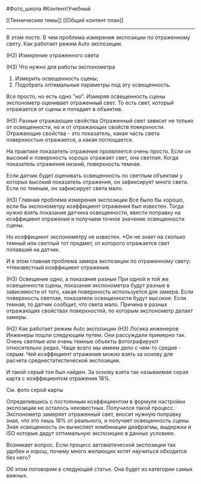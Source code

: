 #Фото_школа #Контент/Учебный 

[[Технические темы]]
[[Общий контент план]]
__________
В этом посте:
В чем проблема измерения экспозиции по отраженному свету.
Как работает режим Auto экспозиции.

(Н2) Измерение отраженного света

(Н3) Что нужно для работы экспонометра
1. Измерить освещенность сцены;
2. Подобрать оптимальные параметры под эту освещенность.

Все просто, но есть одно "но".
Измеряя освещенность сцены экспонометр оценивает отраженный свет. То есть свет, который отражается от сцены и попадает в объектив.

(Н3) Разные отражающие свойства
Отраженный свет зависит не только от освещенности, но и от отражающих свойств поверхности.
Отражающие свойства - это показатель, какая часть света поверхностью отражается, а какая поглощается.

На практике показатель отражения проявляется очень просто. 
Если он высокий и поверхность хорошо отражает свет, она светлая.
Когда показатель отражения низкий, поверхность темная.

Если датчик будет оценивать освещенность по светлым объектам у которых высокий показатель отражения, он зафиксирует много света.
Если по темным, он зафиксирует света мало.

(Н3) Главная проблема измерения экспозиции
Все было бы хорошо, если бы экспонометру коэффициент отражения был известен.
Тогда нужно взять показания датчика освещенности, ввести поправку на коэффициент отражения и получаем точное значение освещенности сцены.

Но коэффициент экспонометру не известен.
*Он не знает на сколько темный или светлый тот предмет, от которого отражается свет попавший на датчик.

И в этом главная проблема замера экспозиции по отраженному свету:
*Неизвестный коэффициент отражения.

(Н3) Освещение одно, а показания разные
При одной и той же освещенности сцены, показания экспонометра будут разные в зависимости от того, какая поверхность используется для замера.
Если поверхность светлая, показатели освещенности будут высокие.
Если темная, то датчик сообщит, что света мало.
Причина в разных отражающих свойствах поверхностей, по которым экспонометр делает замеры.


(Н2) Как работает режим Auto экспозиции
(Н3) Логика инженеров
Инженеры пошли следующим путем. 
Они рассуждали примерно так. Очень светлые или очень темные объекты фотографируют относительно редко. Чаще всего мы имеем дело с чем-то средне - серым. Чей коэффициент отражения можно взять за основу для расчета среднестатистической экспозиции.

И такой серый тон был найден. За основу взята так называемая серая карта с коэффициентом отражения 18%.

См. фото серой карты

Определившись с постоянным коэффициентом в формуле настройки экспозиции не осталось неизвестных.
Получился такой процесс.
Экспонометр замеряет отраженный свет, вносит нужную поправку зная, что это лишь 18% от реального, и получает освещенность сцены. 
Зная освещенность он вычисляет комбинации диафрагмы, выдержки и ISO которые дадут оптимальную экспозицию в данных условиях.

Возникает вопрос.
Если процесс автоматической экспозиции так удобен и хорош, почему много желающих хотят научиться обходится без него?

Об этом поговорим в следующей статье. Она будет из категории самых важных.




